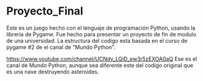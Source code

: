 # Proyecto_Final

Este es un juego hecho con el lenguaje de programación Python, usando la librería de Pygame.
Fue hecho para presentar un proyecto de fin de modulo de una universidad.
La estructura del codigo esta basada en el curso de pygame #2 de el canal de "Mundo Python".

https://www.youtube.com/channel/UCNdy_LQjD_ew3r5zEXOA0aQ
Ese es el canal de Mundo Python, aunque sea diferente este del codigo original que es una nave destruyendo asteroides.

